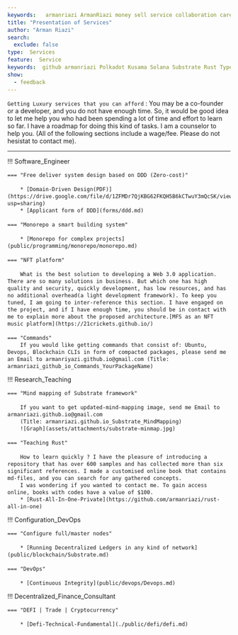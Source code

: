 ```yaml
---
keywords:   armanriazi ArmanRiazi money sell service collaboration career
title: "Presentation of Services"
author: "Arman Riazi"
search:
  exclude: false
type:  Services
feature:  Service
keywords:  github armanriazi Polkadot Kusama Solana Substrate Rust Typescript Postgresql NestJS
show:
  - feedback
---
```


`Getting Luxury services that you can afford`
:   You may be a co-founder or a developer, and you do not have enough time. So, it would be good idea to let me help you who had been spending a lot of time and effort to learn so far. I have a roadmap for doing this kind of tasks. I am a counselor to help you. (All of the following sections include a wage/fee. Please do not hesistat to contact me).

---

!!! Software_Engineer

    === "Free deliver system design based on DDD (Zero-cost)"

        * [Domain-Driven Design(PDF)](https://drive.google.com/file/d/1ZFMDr7QjKBG62FKQH5B6kCTwuY3mQcSK/view?usp=sharing)
        * [Applicant form of DDD](forms/ddd.md)

    === "Monorepo a smart building system"

        * [Monorepo for complex projects](public/programming/monorepo/monorepo.md)
    
    === "NFT platform"

        What is the best solution to developing a Web 3.0 application. There are so many solutions in business. But which one has high quality and security, quickly development, has low resources, and has no additional overhead(a light development framework). To keep you tuned, I am going to inter-reference this section. I have engaged on the project, and if I have enough time, you should be in contact with me to explain more about the proposed architecture.[MFS as an NFT music platform](https://21crickets.github.io/)
    
    === "Commands"
        If you would like getting commands that consist of: Ubuntu, Devops, Blockchain CLIs in form of compacted packages, please send me an Email to armanriyazi.github.io@gmail.com (Title: armanriazi_github_io_Commands_YourPackageName)


!!! Research_Teaching

    === "Mind mapping of Substrate framework"

        If you want to get updated-mind-mapping image, send me Email to armanriazi.github.io@gmail.com 
        (Title: armanriazi.github.io_Substrate_MindMapping)
        ![Graph](assets/attachments/substrate-minmap.jpg)
    
    === "Teaching Rust"

        How to learn quickly ? I have the pleasure of introducing a repository that has over 600 samples and has collected more than six significant references. I made a customised online book that contains md-files, and you can search for any gathered concepts.
        I was wondering if you wanted to contact me. To gain access online, books with codes have a value of $100.
        * [Rust-All-In-One-Private](https://github.com/armanriazi/rust-all-in-one)
        

!!! Configuration_DevOps

    === "Configure full/master nodes"      

        * [Running Decentralized Ledgers in any kind of network](public/blockchain/Substrate.md)
    
    === "DevOps"      

        * [Continuous Integrity](public/devops/Devops.md)        


!!! Decentralized_Finance_Consultant

    === "DEFI | Trade | Cryptocurrency"            

        * [Defi-Technical-Fundamental](./public/defi/defi.md)
